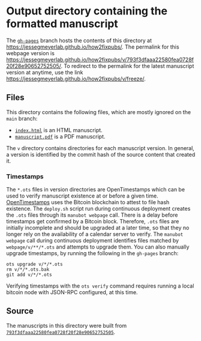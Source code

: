 # Output directory containing the formatted manuscript

The [`gh-pages`](https://github.com/jessegmeyerlab/how2fixpubs/tree/gh-pages) branch hosts the contents of this directory at <https://jessegmeyerlab.github.io/how2fixpubs/>.
The permalink for this webpage version is <https://jessegmeyerlab.github.io/how2fixpubs/v/793f3dfaaa22580fea0728f20f28e90652752505/>.
To redirect to the permalink for the latest manuscript version at anytime, use the link <https://jessegmeyerlab.github.io/how2fixpubs/v/freeze/>.

## Files

This directory contains the following files, which are mostly ignored on the `main` branch:

+ [`index.html`](index.html) is an HTML manuscript.
+ [`manuscript.pdf`](manuscript.pdf) is a PDF manuscript.

The `v` directory contains directories for each manuscript version.
In general, a version is identified by the commit hash of the source content that created it.

### Timestamps

The `*.ots` files in version directories are OpenTimestamps which can be used to verify manuscript existence at or before a given time.
[OpenTimestamps](https://opentimestamps.org/) uses the Bitcoin blockchain to attest to file hash existence.
The `deploy.sh` script run during continuous deployment creates the `.ots` files through its `manubot webpage` call.
There is a delay before timestamps get confirmed by a Bitcoin block.
Therefore, `.ots` files are initially incomplete and should be upgraded at a later time, so that they no longer rely on the availability of a calendar server to verify.
The `manubot webpage` call during continuous deployment identifies files matched by `webpage/v/**/*.ots` and attempts to upgrade them.
You can also manually upgrade timestamps, by running the following in the `gh-pages` branch:

```shell
ots upgrade v/*/*.ots
rm v/*/*.ots.bak
git add v/*/*.ots
```

Verifying timestamps with the `ots verify` command requires running a local bitcoin node with JSON-RPC configured, at this time.

## Source

The manuscripts in this directory were built from
[`793f3dfaaa22580fea0728f20f28e90652752505`](https://github.com/jessegmeyerlab/how2fixpubs/commit/793f3dfaaa22580fea0728f20f28e90652752505).
